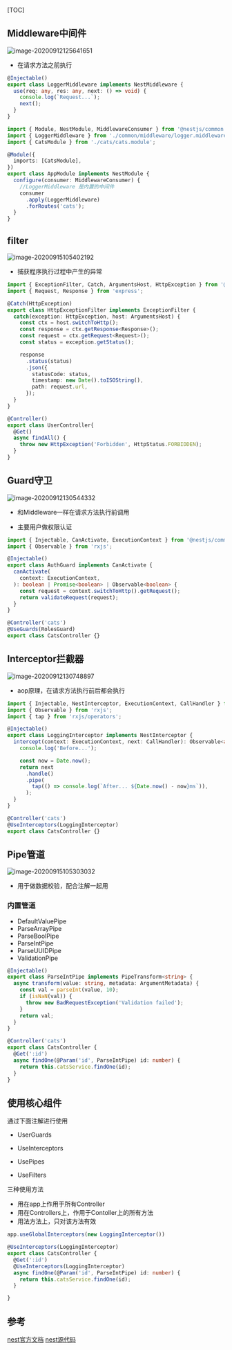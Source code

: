 [TOC]
## Middleware中间件

![image-20200912125641651](img/image-20200912125641651.png)

- 在请求方法之前执行

```typescript
@Injectable()
export class LoggerMiddleware implements NestMiddleware {
  use(req: any, res: any, next: () => void) {
    console.log(`Request...`);
    next();
  }
}

import { Module, NestModule, MiddlewareConsumer } from '@nestjs/common';
import { LoggerMiddleware } from './common/middleware/logger.middleware';
import { CatsModule } from './cats/cats.module';

@Module({
  imports: [CatsModule],
})
export class AppModule implements NestModule {
  configure(consumer: MiddlewareConsumer) {
    //LoggerMiddleware 是内置的中间件
    consumer
      .apply(LoggerMiddleware)
      .forRoutes('cats');
  }
}
```

## filter

![image-20200915105402192](img/image-20200915105402192.png)

- 捕获程序执行过程中产生的异常

```typescript
import { ExceptionFilter, Catch, ArgumentsHost, HttpException } from '@nestjs/common';
import { Request, Response } from 'express';

@Catch(HttpException)
export class HttpExceptionFilter implements ExceptionFilter {
  catch(exception: HttpException, host: ArgumentsHost) {
    const ctx = host.switchToHttp();
    const response = ctx.getResponse<Response>();
    const request = ctx.getRequest<Request>();
    const status = exception.getStatus();

    response
      .status(status)
      .json({
        statusCode: status,
        timestamp: new Date().toISOString(),
        path: request.url,
      });
  }
}

@Controller()
export class UserController{
  @Get()
  async findAll() {
    throw new HttpException('Forbidden', HttpStatus.FORBIDDEN);
  }
}
```

## Guard守卫

![image-20200912130544332](img/image-20200912130544332.png)

- 和Middleware一样在请求方法执行前调用

- 主要用户做权限认证

```typescript
import { Injectable, CanActivate, ExecutionContext } from '@nestjs/common';
import { Observable } from 'rxjs';

@Injectable()
export class AuthGuard implements CanActivate {
  canActivate(
    context: ExecutionContext,
  ): boolean | Promise<boolean> | Observable<boolean> {
    const request = context.switchToHttp().getRequest();
    return validateRequest(request);
  }
}

@Controller('cats')
@UseGuards(RolesGuard)
export class CatsController {}
```

## Interceptor拦截器

![image-20200912130748897](img/image-20200912130748897.png)

- aop原理，在请求方法执行前后都会执行

```typescript
import { Injectable, NestInterceptor, ExecutionContext, CallHandler } from '@nestjs/common';
import { Observable } from 'rxjs';
import { tap } from 'rxjs/operators';

@Injectable()
export class LoggingInterceptor implements NestInterceptor {
  intercept(context: ExecutionContext, next: CallHandler): Observable<any> {
    console.log('Before...');

    const now = Date.now();
    return next
      .handle()
      .pipe(
        tap(() => console.log(`After... ${Date.now() - now}ms`)),
      );
  }
}

@Controller('cats')
@UseInterceptors(LoggingInterceptor)
export class CatsController {}
```

## Pipe管道

![image-20200915105303032](img/image-20200915105303032.png)

- 用于做数据校验，配合注解一起用

### 内置管道

- DefaultValuePipe
- ParseArrayPipe
- ParseBoolPipe
- ParseIntPipe
- ParseUUIDPipe
- ValidationPipe

```typescript
@Injectable()
export class ParseIntPipe implements PipeTransform<string> {
  async transform(value: string, metadata: ArgumentMetadata) {
    const val = parseInt(value, 10);
    if (isNaN(val)) {
      throw new BadRequestException('Validation failed');
    }
    return val;
  }
}

@Controller('cats')
export class CatsController {
  @Get(':id')
  async findOne(@Param('id', ParseIntPipe) id: number) {
    return this.catsService.findOne(id);
  }
}
```

##  使用核心组件

通过下面注解进行使用

- UserGuards

- UseInterceptors

- UsePipes

- UseFilters

三种使用方法
- 用在app上作用于所有Controller
- 用在Controllers上，作用于Contoller上的所有方法
- 用法方法上，只对该方法有效

```typescript
app.useGlobalInterceptors(new LoggingInterceptor())

@UseInterceptors(LoggingInterceptor)
export class CatsController {
  @Get(':id')
  @UseInterceptors(LoggingInterceptor)
  async findOne(@Param('id', ParseIntPipe) id: number) {
    return this.catsService.findOne(id);
  }

}
```

  ## 参考

[nest官方文档](https://docs.nestjs.com/interceptors)
[nest源代码](https://github.com/nestjs/nest/blob/master/packages/common/decorators/core/use-interceptors.decorator.ts)


